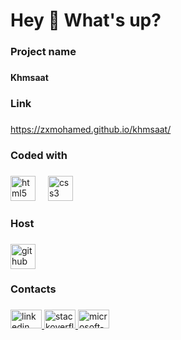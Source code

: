 <h1 align="left">Hey 👋 What's up?</h1>

###

<h3 align="left">Project name</h3>

###

<h4 align="left">Khmsaat</h4>

###

<h3 align="left">Link</h3>

###

<a href="https://zxmohamed.github.io/khmsaat/">https://zxmohamed.github.io/khmsaat/</a>

###

<h3 align="left">Coded with</h3>

###

<div align="left">
  <img src="https://img.shields.io/badge/HTML5-E34F26?logo=html5&logoColor=white&style=for-the-badge" height="40" alt="html5 logo"  />
  <img width="12" />
  <img src="https://img.shields.io/badge/CSS3-1572B6?logo=css3&logoColor=white&style=for-the-badge" height="40" alt="css3 logo"  />
</div>

###

<h3 align="left">Host</h3>

###

<div align="left">
   <img src="https://skillicons.dev/icons?i=github" height="40" alt="github logo"  />
</div>

###

<h3 align="left">Contacts</h3>

###

<div align="left">
  <a href="https://www.linkedin.com/in/mohamed-kamal-10465220a/" target="_blank">
    <img src="https://raw.githubusercontent.com/maurodesouza/profile-readme-generator/master/src/assets/icons/social/linkedin/default.svg" width="50" height="30" alt="linkedin logo"  />
  </a>
  <a href="https://stackoverflow.com/users/15161247/mohamed-kamal" target="_blank">
    <img src="https://raw.githubusercontent.com/maurodesouza/profile-readme-generator/master/src/assets/icons/social/stackoverflow/default.svg" width="50" height="30" alt="stackoverflow logo"  />
  </a>
  <a href="mhmdalshwamy@outlook.com" target="_blank">
    <img src="https://raw.githubusercontent.com/maurodesouza/profile-readme-generator/master/src/assets/icons/social/microsoft-outlook/default.svg" width="50" height="30" alt="microsoft-outlook logo"  />
  </a>
</div>

###
